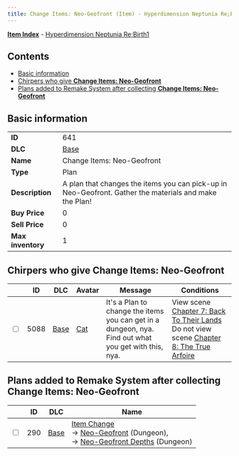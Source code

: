 ```yaml
---
title: Change Items: Neo-Geofront (Item) - Hyperdimension Neptunia Re;Birth1
---
```


[**Item Index**](/neptunia/rb1/item/index.html) - [Hyperdimension Neptunia Re;Birth1](/neptunia/rb1)

## Contents

- [Basic information](#basic-information)
- [Chirpers who give **Change Items: Neo-Geofront**](#chirpers-who-give-change-items-neo-geofront)
- [Plans added to Remake System after collecting **Change Items: Neo-Geofront**](#plans-added-to-remake-system-after-collecting-change-items-neo-geofront)
## Basic information

|   |   |
| -- | -- |
| **ID** | 641 |
| **DLC** | [Base](/neptunia/rb1/dlc/1-base.html) |
| **Name** | Change Items: Neo-Geofront |
| **Type** | Plan |
| **Description** | A plan that changes the items you can pick-up in Neo-Geofront. Gather the materials and make the Plan! |
| **Buy Price** | 0 |
| **Sell Price** | 0 |
| **Max inventory** | 1 |


## Chirpers who give **Change Items: Neo-Geofront**

|    | ID | DLC | Avatar | Message | Conditions |
| -- | -- | --- | ------ | ------- | ---------- |
| <input type="checkbox" id="rb1-chirper-event-1-5088" class="trackbox" /> | 5088 | [Base](/neptunia/rb1/dlc/1-base.html) | [Cat](/neptunia/rb1/undefined/1-226-cat.html) | It's a Plan to change the items you can get in a dungeon, nya.<br />Find out what you get with this, nya. | View scene [Chapter 7: Back To Their Lands](/neptunia/rb1/scene/1-704-chapter-7-back-to-their-lands.html)<br />Do not view scene [Chapter 8: The True Arfoire](/neptunia/rb1/scene/1-807-chapter-8-the-true-arfoire.html) |


## Plans added to Remake System after collecting **Change Items: Neo-Geofront**

|    | ID | DLC | Name |
| -- | -- | --- | ---- |
| <input type="checkbox" id="rb1-remake-1-290" class="trackbox" /> | 290 | [Base](/neptunia/rb1/dlc/1-base.html) | [Item Change](/neptunia/rb1/remake/1-290-item-change.html)<br /> → [Neo-Geofront](/neptunia/rb1/dungeon/1-18-neo-geofront.html) (Dungeon),<br /> → [Neo-Geofront Depths](/neptunia/rb1/dungeon/1-19-neo-geofront-depths.html) (Dungeon) |
